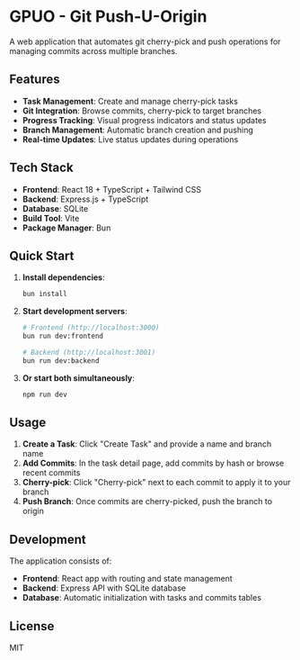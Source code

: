 # GPUO - Git Push-U-Origin

A web application that automates git cherry-pick and push operations for managing commits across multiple branches.

## Features

- **Task Management**: Create and manage cherry-pick tasks
- **Git Integration**: Browse commits, cherry-pick to target branches
- **Progress Tracking**: Visual progress indicators and status updates
- **Branch Management**: Automatic branch creation and pushing
- **Real-time Updates**: Live status updates during operations

## Tech Stack

- **Frontend**: React 18 + TypeScript + Tailwind CSS
- **Backend**: Express.js + TypeScript
- **Database**: SQLite
- **Build Tool**: Vite
- **Package Manager**: Bun

## Quick Start

1. **Install dependencies**:
   ```bash
   bun install
   ```

2. **Start development servers**:
   ```bash
   # Frontend (http://localhost:3000)
   bun run dev:frontend
   
   # Backend (http://localhost:3001)
   bun run dev:backend
   ```

3. **Or start both simultaneously**:
   ```bash
   npm run dev
   ```

## Usage

1. **Create a Task**: Click "Create Task" and provide a name and branch name
2. **Add Commits**: In the task detail page, add commits by hash or browse recent commits
3. **Cherry-pick**: Click "Cherry-pick" next to each commit to apply it to your branch
4. **Push Branch**: Once commits are cherry-picked, push the branch to origin

## Development

The application consists of:
- **Frontend**: React app with routing and state management
- **Backend**: Express API with SQLite database
- **Database**: Automatic initialization with tasks and commits tables

## License

MIT
